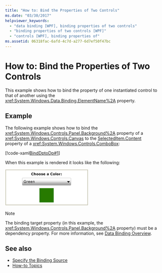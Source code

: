 ```yaml
---
title: "How to: Bind the Properties of Two Controls"
ms.date: "03/30/2017"
helpviewer_keywords:
  - "data binding [WPF], binding properties of two controls"
  - "binding properties of two controls [WPF]"
  - "controls [WPF], binding properties of"
ms.assetid: 06318fac-6afd-4c7d-a277-6d7ef50f47bc
---
```

# How to: Bind the Properties of Two Controls

This example shows how to bind the property of one instantiated control to that of another using the <xref:System.Windows.Data.Binding.ElementName%2A> property.

## Example

The following example shows how to bind the <xref:System.Windows.Controls.Panel.Background%2A> property of a <xref:System.Windows.Controls.Canvas> to the [SelectedItem.Content](xref:System.Windows.Controls.ContentControl.Content%2A) property of a <xref:System.Windows.Controls.ComboBox>:

[!code-xaml[BindDptoDp#1](~/samples/snippets/csharp/VS_Snippets_Wpf/BindDPtoDP/CS/Window1.xaml#1)]

When this example is rendered it looks like the following:

![Screenshot showing a combo box with the value green selected and a green square.](./media/how-to-bind-the-properties-of-two-controls/data-binding-bind-background-canvas.png)

> [!NOTE]
> The binding target property (in this example, the <xref:System.Windows.Controls.Panel.Background%2A> property) must be a dependency property. For more information, see [Data Binding Overview](data-binding-overview.md).

## See also

- [Specify the Binding Source](how-to-specify-the-binding-source.md)
- [How-to Topics](data-binding-how-to-topics.md)
